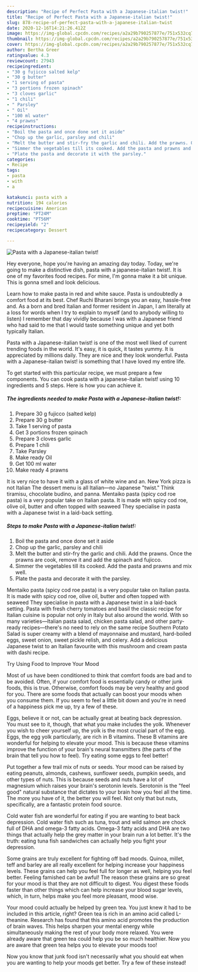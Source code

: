 ```yaml
---
description: "Recipe of Perfect Pasta with a Japanese-italian twist!"
title: "Recipe of Perfect Pasta with a Japanese-italian twist!"
slug: 878-recipe-of-perfect-pasta-with-a-japanese-italian-twist
date: 2020-12-16T14:21:26.412Z
image: https://img-global.cpcdn.com/recipes/a2a29b790257877e/751x532cq70/pasta-with-a-japanese-italian-twist-recipe-main-photo.jpg
thumbnail: https://img-global.cpcdn.com/recipes/a2a29b790257877e/751x532cq70/pasta-with-a-japanese-italian-twist-recipe-main-photo.jpg
cover: https://img-global.cpcdn.com/recipes/a2a29b790257877e/751x532cq70/pasta-with-a-japanese-italian-twist-recipe-main-photo.jpg
author: Bertha Greer
ratingvalue: 4.3
reviewcount: 27943
recipeingredient:
- "30 g fujicco salted kelp"
- "30 g butter"
- "1 serving of pasta"
- "3 portions frozen spinach"
- "3 cloves garlic"
- "1 chili"
- " Parsley"
- " Oil"
- "100 ml water"
- "4 prawns"
recipeinstructions:
- "Boil the pasta and once done set it aside"
- "Chop up the garlic, parsley and chili"
- "Melt the butter and stir-fry the garlic and chili. Add the prawns. Once the prawns are cook, remove it and add the spinach and fujicco."
- "Simmer the vegetables till its cooked. Add the pasta and prawns and mix well."
- "Plate the pasta and decorate it with the parsley."
categories:
- Recipe
tags:
- pasta
- with
- a

katakunci: pasta with a 
nutrition: 194 calories
recipecuisine: American
preptime: "PT24M"
cooktime: "PT56M"
recipeyield: "2"
recipecategory: Dessert

---
```



![Pasta with a Japanese-italian twist!](https://img-global.cpcdn.com/recipes/a2a29b790257877e/751x532cq70/pasta-with-a-japanese-italian-twist-recipe-main-photo.jpg)

Hey everyone, hope you're having an amazing day today. Today, we're going to make a distinctive dish, pasta with a japanese-italian twist!. It is one of my favorites food recipes. For mine, I'm gonna make it a bit unique. This is gonna smell and look delicious.

Learn how to make pasta in red and white sauce. Pasta is undoubtedly a comfort food at its best. Chef Ruchi Bharani brings you an easy, hassle-free and. As a born and bred Italian and former resident in Japan, I am literally at a loss for words when I try to explain to myself (and to anybody willing to listen) I remember that day vividly because I was with a Japanese friend who had said to me that I would taste something unique and yet both typically Italian.

Pasta with a Japanese-italian twist! is one of the most well liked of current trending foods in the world. It's easy, it is quick, it tastes yummy. It is appreciated by millions daily. They are nice and they look wonderful. Pasta with a Japanese-italian twist! is something that I have loved my entire life.


To get started with this particular recipe, we must prepare a few components. You can cook pasta with a japanese-italian twist! using 10 ingredients and 5 steps. Here is how you can achieve it.

<!--inarticleads1-->

##### The ingredients needed to make Pasta with a Japanese-italian twist!:

1. Prepare 30 g fujicco (salted kelp)
1. Prepare 30 g butter
1. Take 1 serving of pasta
1. Get 3 portions frozen spinach
1. Prepare 3 cloves garlic
1. Prepare 1 chili
1. Take  Parsley
1. Make ready  Oil
1. Get 100 ml water
1. Make ready 4 prawns


It is very nice to have it with a glass of white wine and an. New York pizza is not Italian The dessert menu is all Italian—no Japanese &#34;twist.&#34; Think tiramisu, chocolate budino, and panna. Mentaiko pasta (spicy cod roe pasta) is a very popular take on Italian pasta. It is made with spicy cod roe, olive oil, butter and often topped with seaweed They specialise in pasta with a Japanese twist in a laid-back setting. 

<!--inarticleads2-->

##### Steps to make Pasta with a Japanese-italian twist!:

1. Boil the pasta and once done set it aside
1. Chop up the garlic, parsley and chili
1. Melt the butter and stir-fry the garlic and chili. Add the prawns. Once the prawns are cook, remove it and add the spinach and fujicco.
1. Simmer the vegetables till its cooked. Add the pasta and prawns and mix well.
1. Plate the pasta and decorate it with the parsley.


Mentaiko pasta (spicy cod roe pasta) is a very popular take on Italian pasta. It is made with spicy cod roe, olive oil, butter and often topped with seaweed They specialise in pasta with a Japanese twist in a laid-back setting. Pasta with fresh cherry tomatoes and basil the classic recipe for Italian cuisine is popular not only in Italy but also around the world. With so many varieties—Italian pasta salad, chicken pasta salad, and other party-ready recipes—there&#39;s no need to rely on the same recipe Southern Potato Salad is super creamy with a blend of mayonnaise and mustard, hard-boiled eggs, sweet onion, sweet pickle relish, and celery. Add a delicious Japanese twist to an Italian favourite with this mushroom and cream pasta with dashi recipe. 

Try Using Food to Improve Your Mood


Most of us have been conditioned to think that comfort foods are bad and to be avoided. Often, if your comfort food is essentially candy or other junk foods, this is true. Otherwise, comfort foods may be very healthy and good for you. There are some foods that actually can boost your moods when you consume them. If you seem to feel a little bit down and you're in need of a happiness pick me up, try a few of these.

Eggs, believe it or not, can be actually great at beating back depression. You must see to it, though, that what you make includes the yolk. Whenever you wish to cheer yourself up, the yolk is the most crucial part of the egg. Eggs, the egg yolk particularly, are rich in B vitamins. These B vitamins are wonderful for helping to elevate your mood. This is because these vitamins improve the function of your brain's neural transmitters (the parts of the brain that tell you how to feel). Try eating some eggs to feel better!

Put together a few trail mix of nuts or seeds. Your mood can be raised by eating peanuts, almonds, cashews, sunflower seeds, pumpkin seeds, and other types of nuts. This is because seeds and nuts have a lot of magnesium which raises your brain's serotonin levels. Serotonin is the "feel good" natural substance that dictates to your brain how you feel all the time. The more you have of it, the better you will feel. Not only that but nuts, specifically, are a fantastic protein food source.

Cold water fish are wonderful for eating if you are wanting to beat back depression. Cold water fish such as tuna, trout and wild salmon are chock full of DHA and omega-3 fatty acids. Omega-3 fatty acids and DHA are two things that actually help the grey matter in your brain run a lot better. It's the truth: eating tuna fish sandwiches can actually help you fight your depression. 

Some grains are truly excellent for fighting off bad moods. Quinoa, millet, teff and barley are all really excellent for helping increase your happiness levels. These grains can help you feel full for longer as well, helping you feel better. Feeling famished can be awful! The reason these grains are so great for your mood is that they are not difficult to digest. You digest these foods faster than other things which can help increase your blood sugar levels, which, in turn, helps make you feel more pleasant, mood wise.

Your mood could actually be helped by green tea. You just knew it had to be included in this article, right? Green tea is rich in an amino acid called L-theanine. Research has found that this amino acid promotes the production of brain waves. This helps sharpen your mental energy while simultaneously making the rest of your body more relaxed. You were already aware that green tea could help you be so much healthier. Now you are aware that green tea helps you to elevate your moods too!

Now you know that junk food isn't necessarily what you should eat when you are wanting to help your moods get better. Try a few of these instead!

